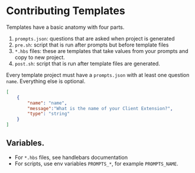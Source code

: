 # Contributing Templates

Templates have a basic anatomy with four parts.
1. `prompts.json`: questions that are asked when project is generated
2. `pre.sh`: script that is run after prompts but before template files
3. `*.hbs` files: these are templates that take values from your prompts and copy to new project.
4. `post.sh`: script that is run after template files are generated.

Every template project must have a `prompts.json` with at least one question `name`. Everything else is optional.

```json
[
	{
		"name": "name",
		"message":"What is the name of your Client Extension?",
		"type": "string"
	}
]
```

## Variables.

- For `*.hbs` files, see handlebars documentation
- For scripts, use env variables `PROMPTS_*`, for example `PROMPTS_NAME`.